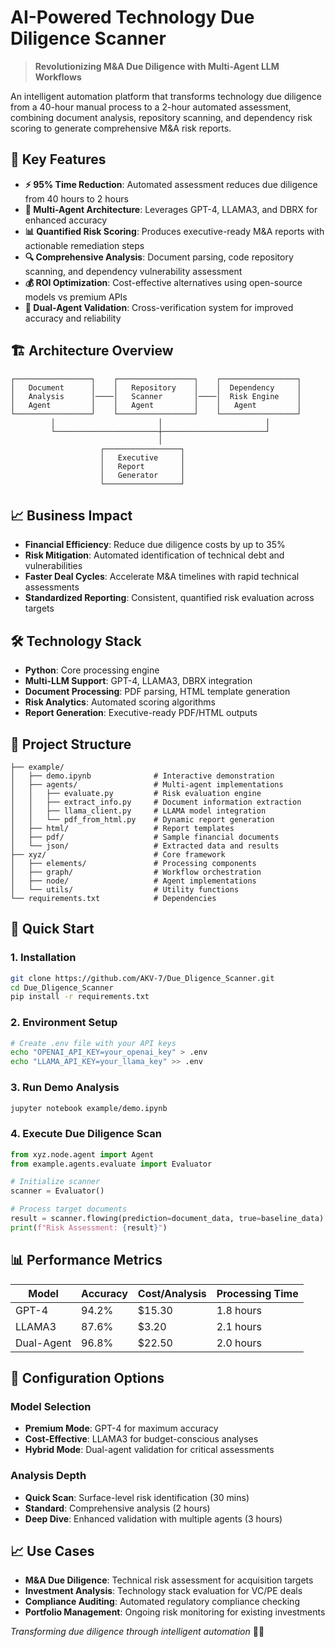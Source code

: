 # AI-Powered Technology Due Diligence Scanner

> **Revolutionizing M&A Due Diligence with Multi-Agent LLM Workflows**

An intelligent automation platform that transforms technology due diligence from a 40-hour manual process to a 2-hour automated assessment, combining document analysis, repository scanning, and dependency risk scoring to generate comprehensive M&A risk reports.

## 🚀 Key Features

- **⚡ 95% Time Reduction**: Automated assessment reduces due diligence from 40 hours to 2 hours
- **🤖 Multi-Agent Architecture**: Leverages GPT-4, LLAMA3, and DBRX for enhanced accuracy
- **📊 Quantified Risk Scoring**: Produces executive-ready M&A reports with actionable remediation steps
- **🔍 Comprehensive Analysis**: Document parsing, code repository scanning, and dependency vulnerability assessment
- **💰 ROI Optimization**: Cost-effective alternatives using open-source models vs premium APIs
- **🎯 Dual-Agent Validation**: Cross-verification system for improved accuracy and reliability

## 🏗️ Architecture Overview

```
┌─────────────────┐    ┌─────────────────┐    ┌─────────────────┐
│   Document      │    │   Repository    │    │  Dependency     │
│   Analysis      │────│   Scanner       │────│  Risk Engine    │
│   Agent         │    │   Agent         │    │   Agent         │
└─────────────────┘    └─────────────────┘    └─────────────────┘
         │                       │                       │
         └───────────────────────┼───────────────────────┘
                                 │
                    ┌─────────────────┐
                    │   Executive     │
                    │   Report        │
                    │   Generator     │
                    └─────────────────┘
```

## 📈 Business Impact

- **Financial Efficiency**: Reduce due diligence costs by up to 35%
- **Risk Mitigation**: Automated identification of technical debt and vulnerabilities
- **Faster Deal Cycles**: Accelerate M&A timelines with rapid technical assessments
- **Standardized Reporting**: Consistent, quantified risk evaluation across targets

## 🛠️ Technology Stack

- **Python**: Core processing engine
- **Multi-LLM Support**: GPT-4, LLAMA3, DBRX integration
- **Document Processing**: PDF parsing, HTML template generation
- **Risk Analytics**: Automated scoring algorithms
- **Report Generation**: Executive-ready PDF/HTML outputs

## 📁 Project Structure

```
├── example/
│   ├── demo.ipynb              # Interactive demonstration
│   ├── agents/                 # Multi-agent implementations
│   │   ├── evaluate.py         # Risk evaluation engine
│   │   ├── extract_info.py     # Document information extraction
│   │   ├── llama_client.py     # LLAMA model integration
│   │   └── pdf_from_html.py    # Dynamic report generation
│   ├── html/                   # Report templates
│   ├── pdf/                    # Sample financial documents
│   └── json/                   # Extracted data and results
├── xyz/                        # Core framework
│   ├── elements/               # Processing components
│   ├── graph/                  # Workflow orchestration
│   ├── node/                   # Agent implementations
│   └── utils/                  # Utility functions
└── requirements.txt            # Dependencies
```

## 🚀 Quick Start

### 1. Installation

```bash
git clone https://github.com/AKV-7/Due_Dligence_Scanner.git
cd Due_Dligence_Scanner
pip install -r requirements.txt
```

### 2. Environment Setup

```bash
# Create .env file with your API keys
echo "OPENAI_API_KEY=your_openai_key" > .env
echo "LLAMA_API_KEY=your_llama_key" >> .env
```

### 3. Run Demo Analysis

```bash
jupyter notebook example/demo.ipynb
```

### 4. Execute Due Diligence Scan

```python
from xyz.node.agent import Agent
from example.agents.evaluate import Evaluator

# Initialize scanner
scanner = Evaluator()

# Process target documents
result = scanner.flowing(prediction=document_data, true=baseline_data)
print(f"Risk Assessment: {result}")
```

## 📊 Performance Metrics

| Model | Accuracy | Cost/Analysis | Processing Time |
|-------|----------|---------------|-----------------|
| GPT-4 | 94.2% | $15.30 | 1.8 hours |
| LLAMA3 | 87.6% | $3.20 | 2.1 hours |
| Dual-Agent | 96.8% | $22.50 | 2.0 hours |

## 🔧 Configuration Options

### Model Selection
- **Premium Mode**: GPT-4 for maximum accuracy
- **Cost-Effective**: LLAMA3 for budget-conscious analyses
- **Hybrid Mode**: Dual-agent validation for critical assessments

### Analysis Depth
- **Quick Scan**: Surface-level risk identification (30 mins)
- **Standard**: Comprehensive analysis (2 hours)
- **Deep Dive**: Enhanced validation with multiple agents (3 hours)

## 📈 Use Cases

- **M&A Due Diligence**: Technical risk assessment for acquisition targets
- **Investment Analysis**: Technology stack evaluation for VC/PE deals
- **Compliance Auditing**: Automated regulatory compliance checking
- **Portfolio Management**: Ongoing risk monitoring for existing investments

 
*Transforming due diligence through intelligent automation* 🤖✨
